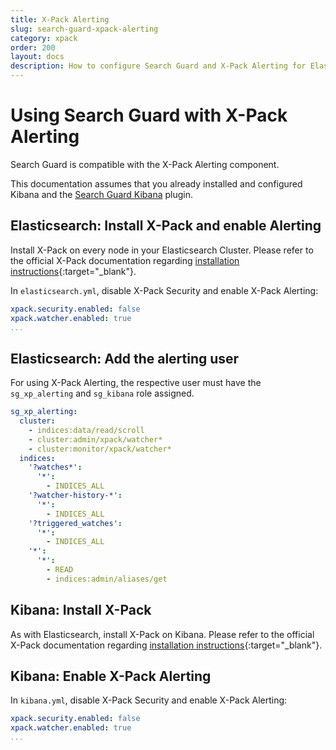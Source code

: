 ```yaml
---
title: X-Pack Alerting
slug: search-guard-xpack-alerting
category: xpack
order: 200
layout: docs
description: How to configure Search Guard and X-Pack Alerting for Elasticsearch
---
```

<!---
Copryight 2017 floragunn GmbH
-->
# Using Search Guard with X-Pack Alerting

Search Guard is compatible with the X-Pack Alerting component. 

This documentation assumes that you already installed and configured Kibana and the [Search Guard Kibana](kibana_installation.md) plugin.

## Elasticsearch: Install X-Pack and enable Alerting

Install X-Pack on every node in your Elasticsearch Cluster. Please refer to the official X-Pack documentation regarding [installation instructions](https://www.elastic.co/guide/en/x-pack/current/installing-xpack.html){:target="_blank"}.

In `elasticsearch.yml`, disable X-Pack Security and enable X-Pack Alerting:

```yaml
xpack.security.enabled: false
xpack.watcher.enabled: true
...
```

## Elasticsearch: Add the alerting user

For using X-Pack Alerting, the respective user must have the `sg_xp_alerting` and `sg_kibana` role assigned.

```yaml
sg_xp_alerting:
  cluster:
    - indices:data/read/scroll
    - cluster:admin/xpack/watcher*
    - cluster:monitor/xpack/watcher*
  indices:
    '?watches*':
      '*':
        - INDICES_ALL
    '?watcher-history-*':
      '*':
        - INDICES_ALL
    '?triggered_watches':
      '*':
        - INDICES_ALL
    '*':
      '*':
        - READ
        - indices:admin/aliases/get
```

## Kibana: Install X-Pack

As with Elasticsearch, install X-Pack on Kibana. Please refer to the official X-Pack documentation regarding [installation instructions](https://www.elastic.co/guide/en/x-pack/current/installing-xpack.html){:target="_blank"}.
      
## Kibana: Enable X-Pack Alerting

In `kibana.yml`, disable X-Pack Security and enable X-Pack Alerting:


```yaml
xpack.security.enabled: false
xpack.watcher.enabled: true
...
```
